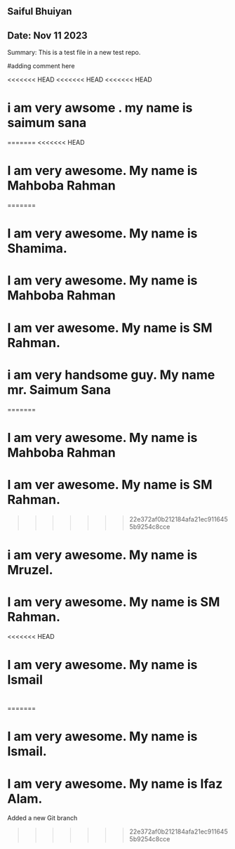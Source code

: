 ## Saiful Bhuiyan

## Date: Nov 11 2023

Summary: This is a test file in a new test repo.

#adding comment here

<<<<<<< HEAD
<<<<<<< HEAD
<<<<<<< HEAD
# i am very awsome . my name is saimum sana
=======
<<<<<<< HEAD
# I am very awesome. My name is Mahboba Rahman 
=======
# I am very awesome. My name is Shamima. 
# I am very awesome. My name is Mahboba Rahman 

# I am ver awesome. My name is SM Rahman.

# i am very handsome guy. My name mr. Saimum Sana
=======
# I am very awesome. My name is Mahboba Rahman

# I am ver awesome. My name is SM Rahman.

>>>>>>> 22e372af0b212184afa21ec9116455b9254c8cce
# i am very awesome. My name is Mruzel.

# I am very awesome. My name is SM Rahman.
<<<<<<< HEAD
# I am very awesome. My name is Ismail
# 
=======

# I am very awesome. My name is Ismail.

# I am very awesome. My name is Ifaz Alam.

Added a new Git branch
>>>>>>> 22e372af0b212184afa21ec9116455b9254c8cce
